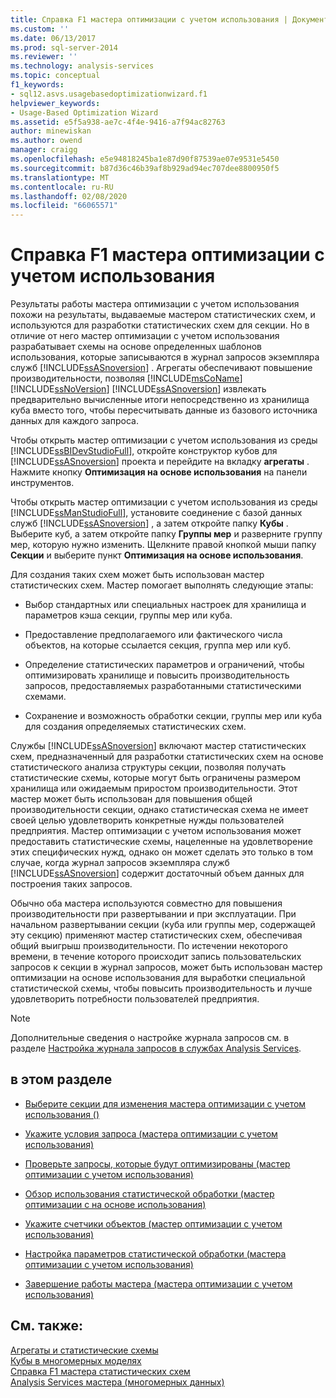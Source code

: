 ```yaml
---
title: Справка F1 мастера оптимизации с учетом использования | Документация Майкрософт
ms.custom: ''
ms.date: 06/13/2017
ms.prod: sql-server-2014
ms.reviewer: ''
ms.technology: analysis-services
ms.topic: conceptual
f1_keywords:
- sql12.asvs.usagebasedoptimizationwizard.f1
helpviewer_keywords:
- Usage-Based Optimization Wizard
ms.assetid: e5f5a938-ae7c-4f4e-9416-a7f94ac82763
author: minewiskan
ms.author: owend
manager: craigg
ms.openlocfilehash: e5e94818245ba1e87d90f87539ae07e9531e5450
ms.sourcegitcommit: b87d36c46b39af8b929ad94ec707dee8800950f5
ms.translationtype: MT
ms.contentlocale: ru-RU
ms.lasthandoff: 02/08/2020
ms.locfileid: "66065571"
---
```

# <a name="usage-based-optimization-wizard-f1-help"></a>Справка F1 мастера оптимизации с учетом использования
  Результаты работы мастера оптимизации с учетом использования похожи на результаты, выдаваемые мастером статистических схем, и используются для разработки статистических схем для секции. Но в отличие от него мастер оптимизации с учетом использования разрабатывает схемы на основе определенных шаблонов использования, которые записываются в журнал запросов экземпляра служб [!INCLUDE[ssASnoversion](../includes/ssasnoversion-md.md)] . Агрегаты обеспечивают повышение производительности, позволяя [!INCLUDE[msCoName](../includes/msconame-md.md)] [!INCLUDE[ssNoVersion](../includes/ssnoversion-md.md)] [!INCLUDE[ssASnoversion](../includes/ssasnoversion-md.md)] извлекать предварительно вычисленные итоги непосредственно из хранилища куба вместо того, чтобы пересчитывать данные из базового источника данных для каждого запроса.  
  
 Чтобы открыть мастер оптимизации с учетом использования из среды [!INCLUDE[ssBIDevStudioFull](../includes/ssbidevstudiofull-md.md)], откройте конструктор кубов для [!INCLUDE[ssASnoversion](../includes/ssasnoversion-md.md)] проекта и перейдите на вкладку **агрегаты** . Нажмите кнопку **Оптимизация на основе использования** на панели инструментов.  
  
 Чтобы открыть мастер оптимизации с учетом использования из среды [!INCLUDE[ssManStudioFull](../includes/ssmanstudiofull-md.md)], установите соединение с базой данных служб [!INCLUDE[ssASnoversion](../includes/ssasnoversion-md.md)] , а затем откройте папку **Кубы** . Выберите куб, а затем откройте папку **Группы мер** и разверните группу мер, которую нужно изменить. Щелкните правой кнопкой мыши папку **Секции** и выберите пункт **Оптимизация на основе использования**.  
  
 Для создания таких схем может быть использован мастер статистических схем. Мастер помогает выполнять следующие этапы:  
  
-   Выбор стандартных или специальных настроек для хранилища и параметров кэша секции, группы мер или куба.  
  
-   Предоставление предполагаемого или фактического числа объектов, на которые ссылается секция, группа мер или куб.  
  
-   Определение статистических параметров и ограничений, чтобы оптимизировать хранилище и повысить производительность запросов, предоставляемых разработанными статистическими схемами.  
  
-   Сохранение и возможность обработки секции, группы мер или куба для создания определяемых статистических схем.  
  
 Службы [!INCLUDE[ssASnoversion](../includes/ssasnoversion-md.md)] включают мастер статистических схем, предназначенный для разработки статистических схем на основе статистического анализа структуры секции, позволяя получать статистические схемы, которые могут быть ограничены размером хранилища или ожидаемым приростом производительности. Этот мастер может быть использован для повышения общей производительности секции, однако статистическая схема не имеет своей целью удовлетворить конкретные нужды пользователей предприятия. Мастер оптимизации с учетом использования может предоставить статистические схемы, нацеленные на удовлетворение этих специфических нужд, однако он может сделать это только в том случае, когда журнал запросов экземпляра служб [!INCLUDE[ssASnoversion](../includes/ssasnoversion-md.md)] содержит достаточный объем данных для построения таких запросов.  
  
 Обычно оба мастера используются совместно для повышения производительности при развертывании и при эксплуатации. При начальном развертывании секции (куба или группы мер, содержащей эту секцию) применяют мастер статистических схем, обеспечивая общий выигрыш производительности. По истечении некоторого времени, в течение которого происходит запись пользовательских запросов к секции в журнал запросов, может быть использован мастер оптимизации на основе использования для выработки специальной статистической схемы, чтобы повысить производительность и лучше удовлетворить потребности пользователей предприятия.  
  
> [!NOTE]  
>  Дополнительные сведения о настройке журнала запросов см. в разделе [Настройка журнала запросов в службах Analysis Services](instances/log-operations-in-analysis-services.md?view=sql-server-2014#bkmk_querylog).  
  
## <a name="in-this-section"></a>в этом разделе  
  
-   [Выберите секции для изменения мастера оптимизации с учетом использования &#40;&#41;](select-partitions-to-modify-usage-based-optimization-wizard.md)  
  
-   [Укажите условия запроса &#40;мастера оптимизации с учетом использования&#41;](specify-query-criteria-usage-based-optimization-wizard.md)  
  
-   [Проверьте запросы, которые будут оптимизированы &#40;мастер оптимизации с учетом использования&#41;](review-the-queries-that-will-be-optimized-usage-based-optimization-wizard.md)  
  
-   [Обзор использования статистической обработки &#40;мастер оптимизации с на основе использования&#41;](review-aggregation-usage-usage-based-optimiation-wizard.md)  
  
-   [Укажите счетчики объектов &#40;мастер оптимизации с учетом использования&#41;](specify-object-counts-usage-based-optimization-wizard.md)  
  
-   [Настройка параметров статистической обработки &#40;мастера оптимизации с учетом использования&#41;](set-aggregation-options-usage-based-optimization-wizard.md)  
  
-   [Завершение работы мастера &#40;мастера оптимизации с учетом использования&#41;](completing-the-wizard-usage-based-optimization-wizard.md)  
  
## <a name="see-also"></a>См. также:  
 [Агрегаты и статистические схемы](multidimensional-models-olap-logical-cube-objects/aggregations-and-aggregation-designs.md)   
 [Кубы в многомерных моделях](multidimensional-models/cubes-in-multidimensional-models.md)   
 [Справка F1 мастера статистических схем](aggregation-design-wizard-f1-help.md)   
 [Analysis Services мастера &#40;многомерных данных&#41;](analysis-services-wizards-multidimensional-data.md)  
  
  
